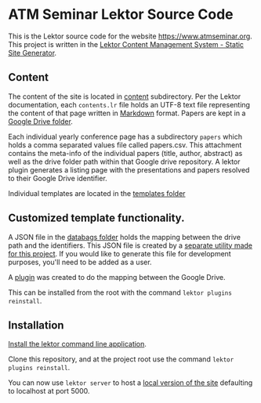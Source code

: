 # ATM Seminar Lektor Source Code

This is the Lektor source code for the website https://www.atmseminar.org.  This project is written in the [Lektor Content Management System - Static Site Generator](https://www.getlektor.com).

## Content

The content of the site is located in [content](./content/) subdirectory.  Per the Lektor documentation, each `contents.lr` file holds an UTF-8 text file representing the content of that page written in [Markdown](https://commonmark.org/help/) format.  Papers are kept in a [Google Drive folder](https://drive.google.com/drive/folders/1aD26KOoAl1_jifbvZN8mU8ZD8jA1vj4T?usp=sharing).  

Each individual yearly conference page has a subdirectory `papers` which holds a comma separated values file called papers.csv.  This attachment contains the meta-info of the individual papers (title, author, abstract) as well as the drive folder path within that Google drive repository.  A lektor plugin generates a listing page with the presentations and papers resolved to their Google Drive identifier.

Individual templates are located in the [templates folder](./templates/)

## Customized template functionality.

A JSON file in the [databags folder](./databags/) holds the mapping between the drive path and the identifiers.  This JSON file is created by a [separate utility made for this project](https://github.com/atmseminar-org/pydrivelist).  If you would like to generate this file for development purposes, you'll need to be added as a user.  

A [plugin](./packages/conference-template-functions) was created to do the mapping between the Google Drive.

This can be installed from the root with the command `lektor plugins reinstall`.

## Installation

[Install the lektor command line application](https://www.getlektor.com/docs/installation/).

Clone this repository, and at the project root use the command `lektor plugins reinstall`.

You can now use `lektor server` to host a [local version of the site](http://localhost:5000/) defaulting to localhost at port 5000.

